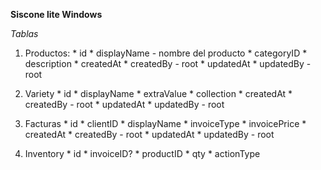 **Siscone lite Windows**

*Tablas*
  1. Productos:
    * id
    * displayName - nombre del producto
    * categoryID
    * description
    * createdAt
    * createdBy - root
    * updatedAt
    * updatedBy - root

  2. Variety
    * id
    * displayName
    * extraValue
    * collection
    * createdAt
    * createdBy - root
    * updatedAt
    * updatedBy - root

  3. Facturas
    * id
    * clientID
    * displayName
    * invoiceType
    * invoicePrice
    * createdAt
    * createdBy - root
    * updatedAt
    * updatedBy - root

  4. Inventory
    * id
    * invoiceID? 
    * productID
    * qty
    * actionType